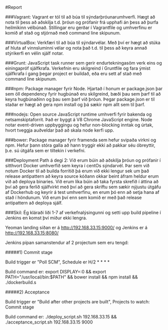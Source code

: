 #Report

###Vagrant:
Vagrant er tól til að búa til sýndarþróunarumhverfi. Hægt að nota til þess að aðskilja t.d. þróun og prófanir frá upphafi án þess að þurfa heilmikinn vélbúnað. Stillingar eru gerðar í Vagrantfile og umhverfinu er komið af stað og stjórnað með command line skipunum.

###VirtualBox:
Verkfæri til að búa til sýndarvélar. Með því er hægt að stúka af hluta af vinnsluminni vélar og nota það t.d. til þess að keyra annað stýrikerfi en vélin sjálf notar.

###Grunt:
JavaScript task runner sem gerir endurtekningasöm verk eins og einingapróf sjálfkrafa. Verkefnin eru skilgreind í Gruntfile og fara ýmist sjálfkrafa í gang þegar project er buildað, eða eru sett af stað með command line skipunum.

###npm:
Package manager fyrir Node. Hjartað í honum er package.json þar sem öll dependency fyrir hugbúnað eru skilgreind, bæði þau sem þarf til að keyra hugbúnaðinn og þau sem þarf við þróun. Þegar package.json er til staðar er hægt að gera npm install og þá sækir npm allt sem til þarf.

###nodejs:
Open source JavaScript runtime umhverfi fyrir bakenda og netsamskiptaforrit. Það er byggt á V8 Chrome JavaScript engine. Node notar event-driven uppbyggingu og hefur non-blocking inntak og úrtak, hvort tveggja auðveldar það að skala node kerfi upp.

###bower:
Package manager fyrir framenda sem hefur svipaða virkni og npm. Hefur þann stóra galla að hann tryggir ekki að pakkar séu óbreyttir, þ.e. sú útgáfa sem er tiltekin í verkefni.

###Deployment Path á degi 2:
Við erum búin að aðskilja þróun og prófanir í sitthvort Docker umhverfið sem keyra í centOs sýndarvél. Þar sem við notum Docker til að builda forritið þá erum við ekki lengur sek um það release antipattern að keyra source kóðann okkar beint áfram heldur erum við að deploya binaries. Við erum líka búin að taka fyrsta skrefið í áttina að því að gera ferlið sjálfvirkt með því að gera skriftu sem sækir nýjustu útgáfu af Dockerhub og keyrir á test umhverfinu, en erum þó enn að setja hana af stað í höndunum. Við erum því enn sem komið er með það release antipattern að deploya sjálf.

###Skil:
Ég kláraði liði 1-7 af verkefnalýsingunni og setti upp build pipeline í Jenkins en komst því miður ekki lengra.

Yeoman landing síðan er á http://192.168.33.15:9000/ og Jenkins er á http://192.168.33.15:8080/

Jenkins pípan samanstendur af 2 projectum sem eru tengd:

#####1) Commit stage

Build trigger er "Poll SCM", Schedule er H/2 * * * *

Build command er: export DISPLAY=:0 && export PATH="/usr/local/bin:$PATH" && bower install && npm install && ./dockerbuild.s

#####2) Acceptance

Build trigger er "Build after other projects are built", Projects to watch: Commit stage

Build command er: ./deploy_script.sh 192.168.33.15 && ./acceptance_script.sh 192.168.33.15 9000

